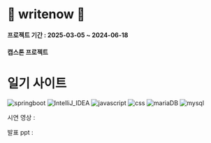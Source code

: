 # 📖 writenow 📖

#### 프로젝트 기간 : 2025-03-05 ~ 2024-06-18

#### 캡스톤 프로젝트

# 일기 사이트

![springboot](https://img.shields.io/badge/Spring-6DB33F?style=for-the-badge&logo=spring&logoColor=white) ![IntelliJ_IDEA](https://img.shields.io/badge/IntelliJ_IDEA-000000.svg?style=for-the-badge&logo=intellij-idea&logoColor=white) ![javascript](https://img.shields.io/badge/JavaScript-F7DF1E?style=for-the-badge&logo=JavaScript&logoColor=white) ![css](https://img.shields.io/badge/CSS-239120?&style=for-the-badge&logo=css3&logoColor=white) ![mariaDB](https://img.shields.io/badge/MariaDB-003545?style=for-the-badge&logo=mariadb&logoColor=white) ![mysql](https://img.shields.io/badge/MySQL-005C84?style=for-the-badge&logo=mysql&logoColor=white) 



시연 영상 :

발표 ppt :
